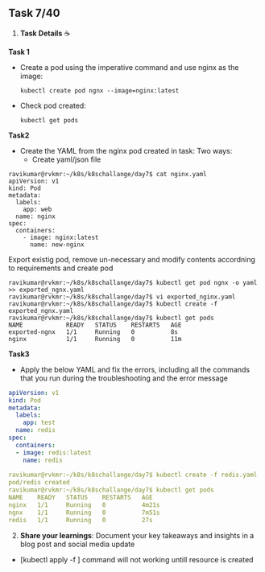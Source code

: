 ## Task 7/40


1. **Task Details** ☕️

**Task 1**
- Create a pod using the imperative command and use nginx as the image:
  ```
  kubectl create pod ngnx --image=nginx:latest
  ```
- Check pod created:
  ```
  kubectl get pods
  ```


**Task2**
- Create the YAML from the nginx pod created in task:
  Two ways:
  - Create yaml/json file 
```
ravikumar@rvkmr:~/k8s/k8schallange/day7$ cat nginx.yaml 
apiVersion: v1
kind: Pod
metadata:
  labels:
    app: web
  name: nginx
spec:
  containers:
    - image: nginx:latest
      name: new-nginx
```
Export existig pod, remove un-necessary and modify contents accordning to requirements and create pod
```
ravikumar@rvkmr:~/k8s/k8schallange/day7$ kubectl get pod ngnx -o yaml >> exported_ngnx.yaml
ravikumar@rvkmr:~/k8s/k8schallange/day7$ vi exported_nginx.yaml
ravikumar@rvkmr:~/k8s/k8schallange/day7$ kubectl create -f exported_ngnx.yaml
ravikumar@rvkmr:~/k8s/k8schallange/day7$ kubectl get pods
NAME            READY   STATUS    RESTARTS   AGE
exported-ngnx   1/1     Running   0          8s
nginx           1/1     Running   0          11m
```

**Task3**
- Apply the below YAML and fix the errors, including all the commands that you run during the troubleshooting and the error message

```YAML
apiVersion: v1
kind: Pod
metadata:
  labels:
    app: test
  name: redis
spec:
  containers:
  - image: redis:latest
    name: redis
    
ravikumar@rvkmr:~/k8s/k8schallange/day7$ kubectl create -f redis.yaml 
pod/redis created
ravikumar@rvkmr:~/k8s/k8schallange/day7$ kubectl get pods
NAME    READY   STATUS    RESTARTS   AGE
nginx   1/1     Running   0          4m21s
ngnx    1/1     Running   0          7m51s
redis   1/1     Running   0          27s

```
2. **Share your learnings**: Document your key takeaways and insights in a blog post and social media update
 - [kubectl apply -f<FILE> ] command will not working untill resource is created


